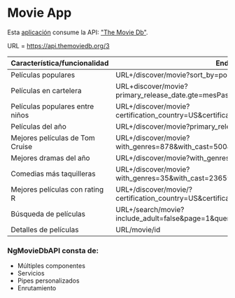   # Movie App 

Esta [aplicación](https://ng-moviedb-api.herokuapp.com/) consume la API: ["The Movie Db"](https://www.themoviedb.org/documentation/api).

URL = https://api.themoviedb.org/3

|  Característica/funcionalidad    |             Endpoint
|----------------------------------| ----------------------------------------------------------------------------------------- |
| Películas populares              | URL+/discover/movie?sort_by=popularity.desc                                               |
| Películas en cartelera           | URL+discover/movie?primary_release_date.gte=mesPasado&primary_release_date.lte=hoy        |
| Películas populares entre niños  | URL+/discover/movie?certification_country=US&certification.lte=G&sort_by=popularity.desc  |
| Películas del año                | URL+/discover/movie?primary_release_year=2019                                             |
| Mejores películas de Tom Cruise  | URL+/discover/movie?with_genres=878&with_cast=500&sort_by=vote_average.desc               |
| Mejores dramas del año           | URL+/discover/movie?with_genres=18&primary_release_year=2019                              |
| Comedias más taquilleras         | URL+/discover/movie?with_genres=35&with_cast=23659&sort_by=revenue.desc                   |
| Mejores películas con rating R   | URL+/discover/movie/?certification_country=US&certification=R&sort_by=vote_average.desc   |
| Búsqueda de películas            | URL+/search/movie?include_adult=false&page=1&query=peliculaNombre                         |
| Detalles de películas            | URL/movie/id                                                                              |

### NgMovieDbAPI consta de:

* Múltiples componentes
* Servicios
* Pipes personalizados
* Enrutamiento
